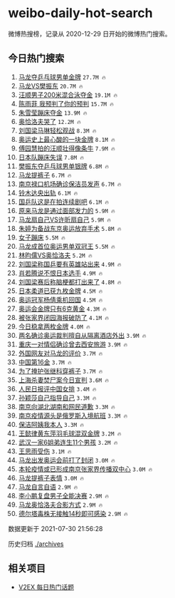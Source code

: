# weibo-daily-hot-search

微博热搜榜，记录从 2020-12-29 日开始的微博热门搜索。

## 今日热门搜索

<!-- BEGIN -->

1. [马龙夺乒乓球男单金牌](https://s.weibo.com/weibo?q=%23%E9%A9%AC%E9%BE%99%E5%A4%BA%E4%B9%92%E4%B9%93%E7%90%83%E7%94%B7%E5%8D%95%E9%87%91%E7%89%8C%23&Refer=top) `27.7M 🔥`
1. [马龙VS樊振东](https://s.weibo.com/weibo?q=%23%E9%A9%AC%E9%BE%99VS%E6%A8%8A%E6%8C%AF%E4%B8%9C%23&Refer=top) `20.7M 🔥`
1. [汪顺男子200米混合泳夺金](https://s.weibo.com/weibo?q=%23%E6%B1%AA%E9%A1%BA%E7%94%B7%E5%AD%90200%E7%B1%B3%E6%B7%B7%E5%90%88%E6%B3%B3%E5%A4%BA%E9%87%91%23&Refer=top) `19.1M 🔥`
1. [陈雨菲 我预判了你的预判](https://s.weibo.com/weibo?q=%E9%99%88%E9%9B%A8%E8%8F%B2%20%E6%88%91%E9%A2%84%E5%88%A4%E4%BA%86%E4%BD%A0%E7%9A%84%E9%A2%84%E5%88%A4&Refer=top) `15.7M 🔥`
1. [朱雪莹蹦床夺金](https://s.weibo.com/weibo?q=%23%E6%9C%B1%E9%9B%AA%E8%8E%B9%E8%B9%A6%E5%BA%8A%E5%A4%BA%E9%87%91%23&Refer=top) `13.9M 🔥`
1. [奥恰洛夫哭了](https://s.weibo.com/weibo?q=%23%E5%A5%A5%E6%81%B0%E6%B4%9B%E5%A4%AB%E5%93%AD%E4%BA%86%23&Refer=top) `12.2M 🔥`
1. [刘国梁马琳轻松观战](https://s.weibo.com/weibo?q=%23%E5%88%98%E5%9B%BD%E6%A2%81%E9%A9%AC%E7%90%B3%E8%BD%BB%E6%9D%BE%E8%A7%82%E6%88%98%23&Refer=top) `8.3M 🔥`
1. [奥运史上最心酸的一块金牌](https://s.weibo.com/weibo?q=%23%E5%A5%A5%E8%BF%90%E5%8F%B2%E4%B8%8A%E6%9C%80%E5%BF%83%E9%85%B8%E7%9A%84%E4%B8%80%E5%9D%97%E9%87%91%E7%89%8C%23&Refer=top) `8.1M 🔥`
1. [傅园慧拍的汪顺壮得像条牛](https://s.weibo.com/weibo?q=%23%E5%82%85%E5%9B%AD%E6%85%A7%E6%8B%8D%E7%9A%84%E6%B1%AA%E9%A1%BA%E5%A3%AE%E5%BE%97%E5%83%8F%E6%9D%A1%E7%89%9B%23&Refer=top) `7.9M 🔥`
1. [日本队蹦床失误](https://s.weibo.com/weibo?q=%23%E6%97%A5%E6%9C%AC%E9%98%9F%E8%B9%A6%E5%BA%8A%E5%A4%B1%E8%AF%AF%23&Refer=top) `7.8M 🔥`
1. [樊振东夺乒乓球男单银牌](https://s.weibo.com/weibo?q=%23%E6%A8%8A%E6%8C%AF%E4%B8%9C%E5%A4%BA%E4%B9%92%E4%B9%93%E7%90%83%E7%94%B7%E5%8D%95%E9%93%B6%E7%89%8C%23&Refer=top) `6.8M 🔥`
1. [马龙提裤子](https://s.weibo.com/weibo?q=%23%E9%A9%AC%E9%BE%99%E6%8F%90%E8%A3%A4%E5%AD%90%23&Refer=top) `6.7M 🔥`
1. [南京禄口机场确诊保洁员发声](https://s.weibo.com/weibo?q=%23%E5%8D%97%E4%BA%AC%E7%A6%84%E5%8F%A3%E6%9C%BA%E5%9C%BA%E7%A1%AE%E8%AF%8A%E4%BF%9D%E6%B4%81%E5%91%98%E5%8F%91%E5%A3%B0%23&Refer=top) `6.7M 🔥`
1. [铃木达央出轨](https://s.weibo.com/weibo?q=%23%E9%93%83%E6%9C%A8%E8%BE%BE%E5%A4%AE%E5%87%BA%E8%BD%A8%23&Refer=top) `6.1M 🔥`
1. [国乒队这是在拍连续剧吧](https://s.weibo.com/weibo?q=%23%E5%9B%BD%E4%B9%92%E9%98%9F%E8%BF%99%E6%98%AF%E5%9C%A8%E6%8B%8D%E8%BF%9E%E7%BB%AD%E5%89%A7%E5%90%A7%23&Refer=top) `6.1M 🔥`
1. [原来马龙是通过面部发力的](https://s.weibo.com/weibo?q=%23%E5%8E%9F%E6%9D%A5%E9%A9%AC%E9%BE%99%E6%98%AF%E9%80%9A%E8%BF%87%E9%9D%A2%E9%83%A8%E5%8F%91%E5%8A%9B%E7%9A%84%23&Refer=top) `5.9M 🔥`
1. [马龙扇自己VS许昕扇自己](https://s.weibo.com/weibo?q=%23%E9%A9%AC%E9%BE%99%E6%89%87%E8%87%AA%E5%B7%B1VS%E8%AE%B8%E6%98%95%E6%89%87%E8%87%AA%E5%B7%B1%23&Refer=top) `5.9M 🔥`
1. [朱婷为备战东京奥运放弃手术](https://s.weibo.com/weibo?q=%23%E6%9C%B1%E5%A9%B7%E4%B8%BA%E5%A4%87%E6%88%98%E4%B8%9C%E4%BA%AC%E5%A5%A5%E8%BF%90%E6%94%BE%E5%BC%83%E6%89%8B%E6%9C%AF%23&Refer=top) `5.8M 🔥`
1. [女子蹦床](https://s.weibo.com/weibo?q=%E5%A5%B3%E5%AD%90%E8%B9%A6%E5%BA%8A&Refer=top) `5.5M 🔥`
1. [马龙成首位奥运男单双冠王](https://s.weibo.com/weibo?q=%E9%A9%AC%E9%BE%99%E6%88%90%E9%A6%96%E4%BD%8D%E5%A5%A5%E8%BF%90%E7%94%B7%E5%8D%95%E5%8F%8C%E5%86%A0%E7%8E%8B&Refer=top) `5.5M 🔥`
1. [林昀儒VS奥恰洛夫](https://s.weibo.com/weibo?q=%23%E6%9E%97%E6%98%80%E5%84%92VS%E5%A5%A5%E6%81%B0%E6%B4%9B%E5%A4%AB%23&Refer=top) `5.2M 🔥`
1. [刘国梁称国乒要有英雄站出来](https://s.weibo.com/weibo?q=%23%E5%88%98%E5%9B%BD%E6%A2%81%E7%A7%B0%E5%9B%BD%E4%B9%92%E8%A6%81%E6%9C%89%E8%8B%B1%E9%9B%84%E7%AB%99%E5%87%BA%E6%9D%A5%23&Refer=top) `4.9M 🔥`
1. [肖若腾说不恨日本选手](https://s.weibo.com/weibo?q=%23%E8%82%96%E8%8B%A5%E8%85%BE%E8%AF%B4%E4%B8%8D%E6%81%A8%E6%97%A5%E6%9C%AC%E9%80%89%E6%89%8B%23&Refer=top) `4.9M 🔥`
1. [刘国梁赛后称脑梗都打出来了](https://s.weibo.com/weibo?q=%23%E5%88%98%E5%9B%BD%E6%A2%81%E8%B5%9B%E5%90%8E%E7%A7%B0%E8%84%91%E6%A2%97%E9%83%BD%E6%89%93%E5%87%BA%E6%9D%A5%E4%BA%86%23&Refer=top) `4.8M 🔥`
1. [日本柔道已获九枚金牌](https://s.weibo.com/weibo?q=%23%E6%97%A5%E6%9C%AC%E6%9F%94%E9%81%93%E5%B7%B2%E8%8E%B7%E4%B9%9D%E6%9E%9A%E9%87%91%E7%89%8C%23&Refer=top) `4.5M 🔥`
1. [奥运冠军杨倩乘机回国](https://s.weibo.com/weibo?q=%23%E5%A5%A5%E8%BF%90%E5%86%A0%E5%86%9B%E6%9D%A8%E5%80%A9%E4%B9%98%E6%9C%BA%E5%9B%9E%E5%9B%BD%23&Refer=top) `4.5M 🔥`
1. [奥运会金牌只有6克黄金](https://s.weibo.com/weibo?q=%23%E5%A5%A5%E8%BF%90%E4%BC%9A%E9%87%91%E7%89%8C%E5%8F%AA%E6%9C%896%E5%85%8B%E9%BB%84%E9%87%91%23&Refer=top) `4.3M 🔥`
1. [被张家界闭园海报破防了](https://s.weibo.com/weibo?q=%23%E8%A2%AB%E5%BC%A0%E5%AE%B6%E7%95%8C%E9%97%AD%E5%9B%AD%E6%B5%B7%E6%8A%A5%E7%A0%B4%E9%98%B2%E4%BA%86%23&Refer=top) `4.1M 🔥`
1. [今日稳拿两枚金牌](https://s.weibo.com/weibo?q=%23%E4%BB%8A%E6%97%A5%E7%A8%B3%E6%8B%BF%E4%B8%A4%E6%9E%9A%E9%87%91%E7%89%8C%23&Refer=top) `4.0M 🔥`
1. [两名确诊奥运裁判擅自从隔离酒店外出](https://s.weibo.com/weibo?q=%23%E4%B8%A4%E5%90%8D%E7%A1%AE%E8%AF%8A%E5%A5%A5%E8%BF%90%E8%A3%81%E5%88%A4%E6%93%85%E8%87%AA%E4%BB%8E%E9%9A%94%E7%A6%BB%E9%85%92%E5%BA%97%E5%A4%96%E5%87%BA%23&Refer=top) `3.9M 🔥`
1. [重庆一对情侣确诊曾去西安旅游](https://s.weibo.com/weibo?q=%23%E9%87%8D%E5%BA%86%E4%B8%80%E5%AF%B9%E6%83%85%E4%BE%A3%E7%A1%AE%E8%AF%8A%E6%9B%BE%E5%8E%BB%E8%A5%BF%E5%AE%89%E6%97%85%E6%B8%B8%23&Refer=top) `3.9M 🔥`
1. [外国网友对马龙的评价](https://s.weibo.com/weibo?q=%23%E5%A4%96%E5%9B%BD%E7%BD%91%E5%8F%8B%E5%AF%B9%E9%A9%AC%E9%BE%99%E7%9A%84%E8%AF%84%E4%BB%B7%23&Refer=top) `3.7M 🔥`
1. [中国第16金](https://s.weibo.com/weibo?q=%23%E4%B8%AD%E5%9B%BD%E7%AC%AC16%E9%87%91%23&Refer=top) `3.7M 🔥`
1. [为了掩护张继科穿裤子](https://s.weibo.com/weibo?q=%23%E4%B8%BA%E4%BA%86%E6%8E%A9%E6%8A%A4%E5%BC%A0%E7%BB%A7%E7%A7%91%E7%A9%BF%E8%A3%A4%E5%AD%90%23&Refer=top) `3.7M 🔥`
1. [上海杀妻焚尸案今日宣判](https://s.weibo.com/weibo?q=%23%E4%B8%8A%E6%B5%B7%E6%9D%80%E5%A6%BB%E7%84%9A%E5%B0%B8%E6%A1%88%E4%BB%8A%E6%97%A5%E5%AE%A3%E5%88%A4%23&Refer=top) `3.6M 🔥`
1. [人民日报评中国女排](https://s.weibo.com/weibo?q=%23%E4%BA%BA%E6%B0%91%E6%97%A5%E6%8A%A5%E8%AF%84%E4%B8%AD%E5%9B%BD%E5%A5%B3%E6%8E%92%23&Refer=top) `3.4M 🔥`
1. [孙颖莎自己指导自己](https://s.weibo.com/weibo?q=%23%E5%AD%99%E9%A2%96%E8%8E%8E%E8%87%AA%E5%B7%B1%E6%8C%87%E5%AF%BC%E8%87%AA%E5%B7%B1%23&Refer=top) `3.3M 🔥`
1. [南京向湖北湖南和网民道歉](https://s.weibo.com/weibo?q=%23%E5%8D%97%E4%BA%AC%E5%90%91%E6%B9%96%E5%8C%97%E6%B9%96%E5%8D%97%E5%92%8C%E7%BD%91%E6%B0%91%E9%81%93%E6%AD%89%23&Refer=top) `3.3M 🔥`
1. [南京疫情源头是俄罗斯入境航班](https://s.weibo.com/weibo?q=%23%E5%8D%97%E4%BA%AC%E7%96%AB%E6%83%85%E6%BA%90%E5%A4%B4%E6%98%AF%E4%BF%84%E7%BD%97%E6%96%AF%E5%85%A5%E5%A2%83%E8%88%AA%E7%8F%AD%23&Refer=top) `3.3M 🔥`
1. [保洁阿姨我本人](https://s.weibo.com/weibo?q=%23%E4%BF%9D%E6%B4%81%E9%98%BF%E5%A7%A8%E6%88%91%E6%9C%AC%E4%BA%BA%23&Refer=top) `3.3M 🔥`
1. [王懿律黄东萍羽毛球混双金牌](https://s.weibo.com/weibo?q=%23%E7%8E%8B%E6%87%BF%E5%BE%8B%E9%BB%84%E4%B8%9C%E8%90%8D%E7%BE%BD%E6%AF%9B%E7%90%83%E6%B7%B7%E5%8F%8C%E9%87%91%E7%89%8C%23&Refer=top) `3.2M 🔥`
1. [武汉一家6姐弟连生11个男孩](https://s.weibo.com/weibo?q=%23%E6%AD%A6%E6%B1%89%E4%B8%80%E5%AE%B66%E5%A7%90%E5%BC%9F%E8%BF%9E%E7%94%9F11%E4%B8%AA%E7%94%B7%E5%AD%A9%23&Refer=top) `3.2M 🔥`
1. [王思雨受伤](https://s.weibo.com/weibo?q=%23%E7%8E%8B%E6%80%9D%E9%9B%A8%E5%8F%97%E4%BC%A4%23&Refer=top) `3.1M 🔥`
1. [马龙出发奥运会前打了封闭](https://s.weibo.com/weibo?q=%E9%A9%AC%E9%BE%99%E5%87%BA%E5%8F%91%E5%A5%A5%E8%BF%90%E4%BC%9A%E5%89%8D%E6%89%93%E4%BA%86%E5%B0%81%E9%97%AD&Refer=top) `3.0M 🔥`
1. [本轮疫情或已形成南京张家界传播双中心](https://s.weibo.com/weibo?q=%23%E6%9C%AC%E8%BD%AE%E7%96%AB%E6%83%85%E6%88%96%E5%B7%B2%E5%BD%A2%E6%88%90%E5%8D%97%E4%BA%AC%E5%BC%A0%E5%AE%B6%E7%95%8C%E4%BC%A0%E6%92%AD%E5%8F%8C%E4%B8%AD%E5%BF%83%23&Refer=top) `3.0M 🔥`
1. [马龙提裤子表情](https://s.weibo.com/weibo?q=%23%E9%A9%AC%E9%BE%99%E6%8F%90%E8%A3%A4%E5%AD%90%E8%A1%A8%E6%83%85%23&Refer=top) `3.0M 🔥`
1. [马龙自言自语](https://s.weibo.com/weibo?q=%23%E9%A9%AC%E9%BE%99%E8%87%AA%E8%A8%80%E8%87%AA%E8%AF%AD%23&Refer=top) `2.9M 🔥`
1. [李小鹏复盘男子全能决赛](https://s.weibo.com/weibo?q=%23%E6%9D%8E%E5%B0%8F%E9%B9%8F%E5%A4%8D%E7%9B%98%E7%94%B7%E5%AD%90%E5%85%A8%E8%83%BD%E5%86%B3%E8%B5%9B%23&Refer=top) `2.9M 🔥`
1. [马龙奥恰洛夫合影方式](https://s.weibo.com/weibo?q=%23%E9%A9%AC%E9%BE%99%E5%A5%A5%E6%81%B0%E6%B4%9B%E5%A4%AB%E5%90%88%E5%BD%B1%E6%96%B9%E5%BC%8F%23&Refer=top) `2.9M 🔥`
1. [德尔塔毒株无接触14秒即可感染](https://s.weibo.com/weibo?q=%23%E5%BE%B7%E5%B0%94%E5%A1%94%E6%AF%92%E6%A0%AA%E6%97%A0%E6%8E%A5%E8%A7%A614%E7%A7%92%E5%8D%B3%E5%8F%AF%E6%84%9F%E6%9F%93%23&Refer=top) `2.9M 🔥`

数据更新于 2021-07-30 21:56:28

<!-- END -->

历史归档 [./archives](./archives)

## 相关项目

- [V2EX 每日热门话题](https://github.com/boojack/v2ex-daily-hot-topic)
